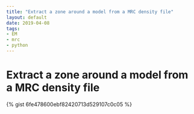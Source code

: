 ```yaml
---
title: "Extract a zone around a model from a MRC density file"
layout: default
date: 2019-04-08
tags:
- EM
- mrc
- python
---
```


# Extract a zone around a model from a MRC density file

{% gist 6fe478600ebf82420713d529107c0c05 %}
